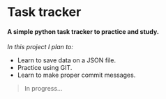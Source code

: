 # Task tracker 
#### A simple python task tracker to practice and study.


_In this project I plan to:_
  * Learn to save data on a JSON file.
  * Practice using GIT.
  * Learn to make proper commit messages.

> In progress...
